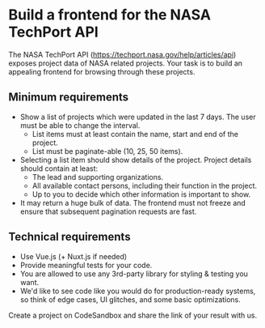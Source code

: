 # Build a frontend for the NASA TechPort API

The NASA TechPort API (<https://techport.nasa.gov/help/articles/api>) exposes project data of NASA related projects. Your task is to build an appealing frontend for browsing through these projects.

## Minimum requirements

- Show a list of projects which were updated in the last 7 days. The user must be able to change the interval.
  - List items must at least contain the name, start and end of the project.
  - List must be paginate-able (10, 25, 50 items).
- Selecting a list item should show details of the project. Project details should contain at least:
  - The lead and supporting organizations.
  - All available contact persons, including their function in the project.
  - Up to you to decide which other information is important to show.
- It may return a huge bulk of data. The frontend must not freeze and ensure that subsequent pagination requests are fast.

## Technical requirements

- Use Vue.js (+ Nuxt.js if needed)
- Provide meaningful tests for your code.
- You are allowed to use any 3rd-party library for styling & testing you want.
- We'd like to see code like you would do for production-ready systems, so think of edge cases, UI glitches, and some basic optimizations.

Create a project on CodeSandbox and share the link of your result with us.

